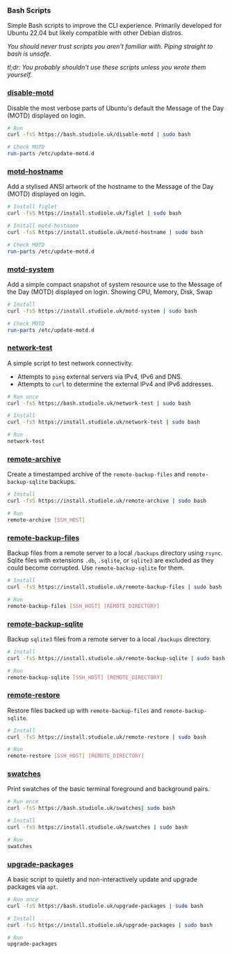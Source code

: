 
### Bash Scripts

Simple Bash scripts to improve the CLI experience. Primarily developed for Ubuntu 22.04 but likely compatible with other Debian distros.

*You should never trust scripts you aren't familiar with. Piping straight to bash is unsafe.*

*tl;dr: You probably shouldn't use these scripts unless you wrote them yourself.*


### [disable-motd](https://github.com/StudioLE/Bash/blob/main/disable-motd)

Disable the most verbose parts of Ubuntu's default the Message of the Day (MOTD) displayed on login.

```bash
# Run
curl -fsS https://bash.studiole.uk/disable-motd | sudo bash

# Check MOTD
run-parts /etc/update-motd.d
```

### [motd-hostname](https://github.com/StudioLE/Bash/blob/main/motd-hostname)

Add a stylised ANSI artwork of the hostname to the Message of the Day (MOTD) displayed on login.

```bash
# Install figlet
curl -fsS https://install.studiole.uk/figlet | sudo bash

# Install motd-hostname
curl -fsS https://install.studiole.uk/motd-hostname | sudo bash

# Check MOTD
run-parts /etc/update-motd.d
```

### [motd-system](https://github.com/StudioLE/Bash/blob/main/motd-system)

Add a simple compact snapshot of system resource use to the Message of the Day (MOTD) displayed on login. Showing CPU, Memory, Disk, Swap

```bash
# Install
curl -fsS https://install.studiole.uk/motd-system | sudo bash

# Check MOTD
run-parts /etc/update-motd.d
```

### [network-test](https://github.com/StudioLE/Bash/blob/main/network-test)

A simple script to test network connectivity. 
- Attempts to `ping` external servers via IPv4, IPv6 and DNS.
- Attempts to `curl` to determine the external IPv4 and IPv6 addresses.

```bash
# Run once
curl -fsS https://bash.studiole.uk/network-test | sudo bash
```
```bash
# Install
curl -fsS https://install.studiole.uk/network-test | sudo bash

# Run
network-test
```

### [remote-archive](https://github.com/StudioLE/Bash/blob/main/remote-archive)

Create a timestamped archive of the `remote-backup-files` and `remote-backup-sqlite` backups.

``` bash
# Install
curl -fsS https://install.studiole.uk/remote-archive | sudo bash

# Run
remote-archive [SSH_HOST]
```

### [remote-backup-files](https://github.com/StudioLE/Bash/blob/main/remote-backup-files)

Backup files from a remote server to a local `/backups` directory using `rsync`.
Sqlite files with extensions `.db`, `.sqlite`, or `sqlite3` are excluded as they could become corrupted.
Use `remote-backup-sqlite` for them.

``` bash
# Install
curl -fsS https://install.studiole.uk/remote-backup-files | sudo bash

# Run
remote-backup-files [SSH_HOST] [REMOTE_DIRECTORY]
```

### [remote-backup-sqlite](https://github.com/StudioLE/Bash/blob/main/remote-backup-sqlite)

Backup `sqlite3` files from a remote server to a local `/backups` directory.

``` bash
# Install
curl -fsS https://install.studiole.uk/remote-backup-sqlite | sudo bash

# Run
remote-backup-sqlite [SSH_HOST] [REMOTE_DIRECTORY]
```

### [remote-restore](https://github.com/StudioLE/Bash/blob/main/remote-restore)

Restore files backed up with `remote-backup-files` and `remote-backup-sqlite`.

``` bash
# Install
curl -fsS https://install.studiole.uk/remote-restore | sudo bash

# Run
remote-restore [SSH_HOST] [REMOTE_DIRECTORY]
```

### [swatches](https://github.com/StudioLE/Bash/blob/main/swatches)

Print swatches of the basic terminal foreground and background pairs.

``` bash
# Run once
curl -fsS https://bash.studiole.uk/swatches| sudo bash
```

``` bash
# Install
curl -fsS https://install.studiole.uk/swatches | sudo bash

# Run
swatches
```

### [upgrade-packages](https://github.com/StudioLE/Bash/blob/main/upgrade-packages)

A basic script to quietly and non-interactively update and upgrade packages via `apt`.

``` bash
# Run once
curl -fsS https://bash.studiole.uk/upgrade-packages | sudo bash
```

``` bash
# Install
curl -fsS https://install.studiole.uk/upgrade-packages | sudo bash

# Run
upgrade-packages
```